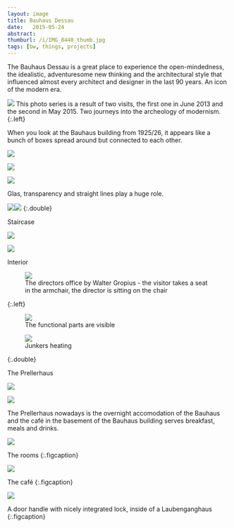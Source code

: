 ```yaml
---
layout: image
title: Bauhaus Dessau
date:   2015-05-24
abstract: 
thumburl: /i/IMG_8440_thumb.jpg
tags: [bw, things, projects]
---
```

The Bauhaus Dessau is a great place to experience the open-mindedness, the idealistic, adventuresome new thinking and the architectural style that influenced almost every architect and designer in the last 90 years. An icon of the modern era.

![](/i/IMG_8503.jpg)
This photo series is a result of two visits, the first one in June 2013 and the second in May 2015. Two journeys into the archeology of modernism. 
{:.left}

When you look at the Bauhaus building from 1925/26, it appears like a bunch of boxes spread around but connected to each other.

![](/i/IMG_8405.jpg)

![](/i/IMG_8428.jpg)

![](/i/IMG_8488.jpg)

Glas, transparency and straight lines play a huge role. 

![](/i/IMG_8440.jpg)![](/i/IMG_8422.jpg)
{:.double}

Staircase

![](/i/IMG_8456.jpg)

![](/i/IMG_8445.jpg)

Interior

<figure>
<img src="{{site.url}}/i/IMG_5848.jpg"/>
<figcaption>
The directors office by Walter Gropius - the visitor takes a seat in the armchair, the director is sitting on the chair
</figcaption>
</figure>
{:.left}

<div>
<figure>
<img src="{{site.url}}/i/IMG_5833.jpg" />
<figcaption>
The functional parts are visible
</figcaption>
</figure>
<figure>
<img src="{{site.url}}/i/IMG_5850.jpg" />
<figcaption>
Junkers heating
</figcaption>
</figure>
</div>
{:.double}

The Prellerhaus

![](/i/IMG_8411.jpg)

![](/i/IMG_8407.jpg) 

The Prellerhaus nowadays is the overnight accomodation of the Bauhaus and the café in the basement of the Bauhaus building serves breakfast, meals and drinks.

![](/i/IMG_8394.jpg) 

The rooms
{:.figcaption}

![](/i/IMG_8505.jpg)

The café
{:.figcaption}

![]({{site.url}}/i/IMG_5888.jpg)

A door handle with nicely integrated lock, inside of a Laubenganghaus
{:.figcaption}



